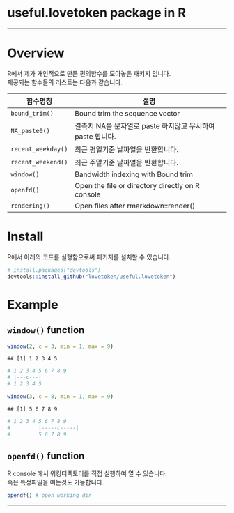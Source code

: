 # useful.lovetoken package in R

********

# Overview

R에서 제가 개인적으로 만든 편의함수를 모아놓은 패키지 입니다.  
제공되는 함수들의 리스트는 다음과 같습니다.  

함수명칭 | 설명
--------------------|-----------------
`bound_trim()`      | Bound trim the sequence vector
`NA_paste0()`       | 결측치 NA를 문자열로 paste 하지않고 무시하여 paste 합니다.
`recent_weekday()`  | 최근 평일기준 날짜열을 반환합니다.
`recent_weekend()`  | 최근 주말기준 날짜열을 반환합니다.
`window()`	        | Bandwidth indexing with Bound trim
`openfd()`			| Open the file or directory directly on R console
`rendering()`		| Open files after rmarkdown::render()

# Install

R에서 아래의 코드를 실행함으로써 패키지를 설치할 수 있습니다.


```r
# install.packages("devtools")
devtools::install_github("lovetoken/useful.lovetoken")
```

# Example

## `window()` function


```r
window(2, c = 3, min = 1, max = 9)
```

```
## [1] 1 2 3 4 5
```

```r
# 1 2 3 4 5 6 7 8 9  
# |---c---|
# 1 2 3 4 5
```


```r
window(3, c = 8, min = 1, max = 9)
```

```
## [1] 5 6 7 8 9
```

```r
# 1 2 3 4 5 6 7 8 9  
#         |-----c-----|
#         5 6 7 8 9
```

## `openfd()` function

R console 에서 워킹디렉토리를 직접 실행하여 열 수 있습니다.  
혹은 특정파일을 여는것도 가능합니다.  


```r
opendf() # open working dir
```

********


